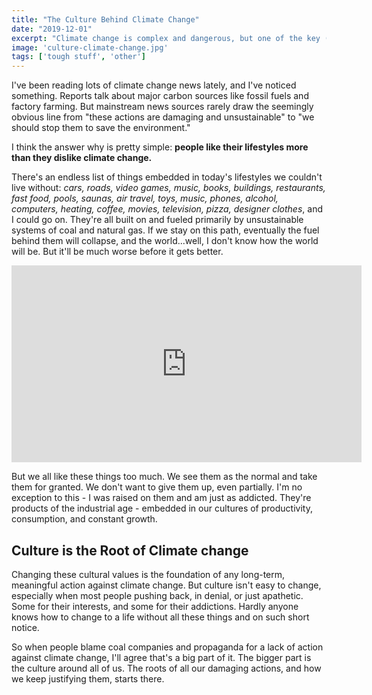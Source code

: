 ```yaml
---
title: "The Culture Behind Climate Change"
date: "2019-12-01"
excerpt: "Climate change is complex and dangerous, but one of the key (and too often overlooked) drivers is our industrial cultures."
image: 'culture-climate-change.jpg'
tags: ['tough stuff', 'other']
---
```


I've been reading lots of climate change news lately, and I've noticed something. Reports talk about major carbon sources like fossil fuels and factory farming. But mainstream news sources rarely draw the seemingly obvious line from "these actions are damaging and unsustainable" to "we should stop them to save the environment."

I think the answer why is pretty simple: **people like their lifestyles more than they dislike climate change.**

There's an endless list of things embedded in today's lifestyles we couldn't live without: _cars, roads, video games, music, books, buildings, restaurants, fast food, pools, saunas, air travel, toys, music, phones, alcohol, computers, heating, coffee, movies, television, pizza, designer clothes_, and I could go on. They're all built on and fueled primarily by unsustainable systems of coal and natural gas. If we stay on this path, eventually the fuel behind them will collapse, and the world...well, I don't know how the world will be. But it'll be much worse before it gets better.

<div class="iframe-container">
  <iframe width="560" height="315" src="https://www.youtube.com/embed/AN5wNFlwiag" frameborder="0" allow="accelerometer; autoplay; encrypted-media; gyroscope; picture-in-picture" allowfullscreen></iframe>
</div>

But we all like these things too much. We see them as the normal and take them for granted. We don't want to give them up, even partially. I'm no exception to this - I was raised on them and am just as addicted. They're products of the industrial age - embedded in our cultures of productivity, consumption, and constant growth.

## Culture is the Root of Climate change

Changing these cultural values is the foundation of any long-term, meaningful action against climate change. But culture isn't easy to change, especially when most people pushing back, in denial, or just apathetic. Some for their interests, and some for their addictions. Hardly anyone knows how to change to a life without all these things and on such short notice.

So when people blame coal companies and propaganda for a lack of action against climate change, I'll agree that's a big part of it. The bigger part is the culture around all of us. The roots of all our damaging actions, and how we keep justifying them, starts there.
